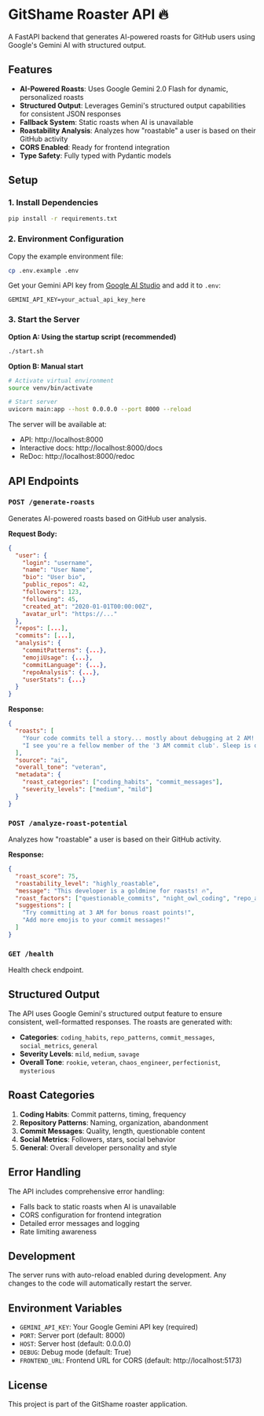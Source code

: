 # GitShame Roaster API 🔥

A FastAPI backend that generates AI-powered roasts for GitHub users using Google's Gemini AI with structured output.

## Features

- **AI-Powered Roasts**: Uses Google Gemini 2.0 Flash for dynamic, personalized roasts
- **Structured Output**: Leverages Gemini's structured output capabilities for consistent JSON responses
- **Fallback System**: Static roasts when AI is unavailable
- **Roastability Analysis**: Analyzes how "roastable" a user is based on their GitHub activity
- **CORS Enabled**: Ready for frontend integration
- **Type Safety**: Fully typed with Pydantic models

## Setup

### 1. Install Dependencies

```bash
pip install -r requirements.txt
```

### 2. Environment Configuration

Copy the example environment file:
```bash
cp .env.example .env
```

Get your Gemini API key from [Google AI Studio](https://aistudio.google.com/app/apikey) and add it to `.env`:

```env
GEMINI_API_KEY=your_actual_api_key_here
```

### 3. Start the Server

**Option A: Using the startup script (recommended)**
```bash
./start.sh
```

**Option B: Manual start**
```bash
# Activate virtual environment
source venv/bin/activate

# Start server
uvicorn main:app --host 0.0.0.0 --port 8000 --reload
```

The server will be available at:
- API: http://localhost:8000
- Interactive docs: http://localhost:8000/docs
- ReDoc: http://localhost:8000/redoc

## API Endpoints

### `POST /generate-roasts`

Generates AI-powered roasts based on GitHub user analysis.

**Request Body:**
```json
{
  "user": {
    "login": "username",
    "name": "User Name",
    "bio": "User bio",
    "public_repos": 42,
    "followers": 123,
    "following": 45,
    "created_at": "2020-01-01T00:00:00Z",
    "avatar_url": "https://..."
  },
  "repos": [...],
  "commits": [...],
  "analysis": {
    "commitPatterns": {...},
    "emojiUsage": {...},
    "commitLanguage": {...},
    "repoAnalysis": {...},
    "userStats": {...}
  }
}
```

**Response:**
```json
{
  "roasts": [
    "Your code commits tell a story... mostly about debugging at 2 AM! 📚",
    "I see you're a fellow member of the '3 AM commit club'. Sleep is overrated anyway! 🦉"
  ],
  "source": "ai",
  "overall_tone": "veteran",
  "metadata": {
    "roast_categories": ["coding_habits", "commit_messages"],
    "severity_levels": ["medium", "mild"]
  }
}
```

### `POST /analyze-roast-potential`

Analyzes how "roastable" a user is based on their GitHub activity.

**Response:**
```json
{
  "roast_score": 75,
  "roastability_level": "highly_roastable",
  "message": "This developer is a goldmine for roasts! 🔥",
  "roast_factors": ["questionable_commits", "night_owl_coding", "repo_abandonment"],
  "suggestions": [
    "Try committing at 3 AM for bonus roast points!",
    "Add more emojis to your commit messages!"
  ]
}
```

### `GET /health`

Health check endpoint.

## Structured Output

The API uses Google Gemini's structured output feature to ensure consistent, well-formatted responses. The roasts are generated with:

- **Categories**: `coding_habits`, `repo_patterns`, `commit_messages`, `social_metrics`, `general`
- **Severity Levels**: `mild`, `medium`, `savage`
- **Overall Tone**: `rookie`, `veteran`, `chaos_engineer`, `perfectionist`, `mysterious`

## Roast Categories

1. **Coding Habits**: Commit patterns, timing, frequency
2. **Repository Patterns**: Naming, organization, abandonment
3. **Commit Messages**: Quality, length, questionable content
4. **Social Metrics**: Followers, stars, social behavior
5. **General**: Overall developer personality and style

## Error Handling

The API includes comprehensive error handling:
- Falls back to static roasts when AI is unavailable
- CORS configuration for frontend integration
- Detailed error messages and logging
- Rate limiting awareness

## Development

The server runs with auto-reload enabled during development. Any changes to the code will automatically restart the server.

## Environment Variables

- `GEMINI_API_KEY`: Your Google Gemini API key (required)
- `PORT`: Server port (default: 8000)
- `HOST`: Server host (default: 0.0.0.0)
- `DEBUG`: Debug mode (default: True)
- `FRONTEND_URL`: Frontend URL for CORS (default: http://localhost:5173)

## License

This project is part of the GitShame roaster application.
